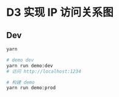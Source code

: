 # D3 实现 IP 访问关系图

## Dev

```bash
yarn

# demo dev
yarn run demo:dev
# 访问 http://localhost:1234

# 构建 demo
yarn run demo:prod
```
